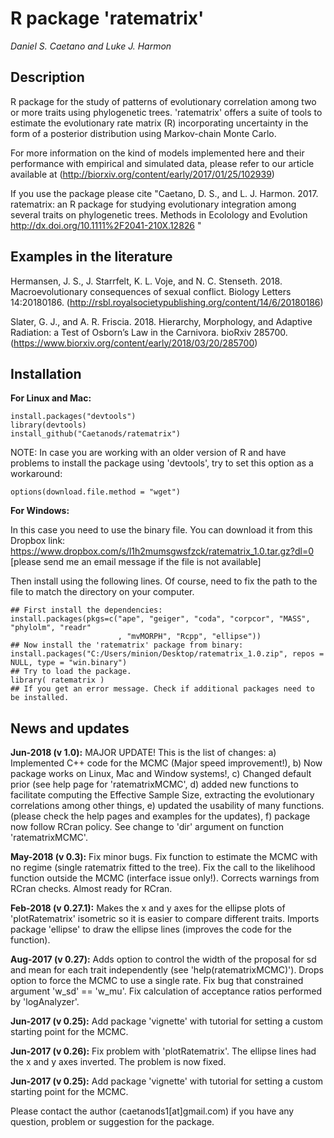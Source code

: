 # R package 'ratematrix'

*Daniel S. Caetano and Luke J. Harmon*

## Description

R package for the study of patterns of evolutionary correlation among two or more traits using phylogenetic trees. 'ratematrix' offers a suite of tools to estimate the evolutionary rate matrix (R) incorporating uncertainty in the form of a posterior distribution using Markov-chain Monte Carlo.

For more information on the kind of models implemented here and their performance with empirical and simulated data, please refer to our article available at (http://biorxiv.org/content/early/2017/01/25/102939)

If you use the package please cite "Caetano, D. S., and L. J. Harmon. 2017. ratematrix: an R package for studying evolutionary integration among several traits on phylogenetic trees. Methods in Ecolology and Evolution http://dx.doi.org/10.1111%2F2041-210X.12826 "

## Examples in the literature

Hermansen, J. S., J. Starrfelt, K. L. Voje, and N. C. Stenseth. 2018. Macroevolutionary consequences of sexual conflict. Biology Letters 14:20180186. (http://rsbl.royalsocietypublishing.org/content/14/6/20180186)

Slater, G. J., and A. R. Friscia. 2018. Hierarchy, Morphology, and Adaptive Radiation: a Test of Osborn’s Law in the Carnivora. bioRxiv 285700. (https://www.biorxiv.org/content/early/2018/03/20/285700)

## Installation

**For Linux and Mac:**

```{r,R.options=list(max.print=20)}
install.packages("devtools")
library(devtools)
install_github("Caetanods/ratematrix")
```

NOTE: In case you are working with an older version of R and have problems to install the package using 'devtools', try to set this option as a workaround:
```{r,R.options=list(max.print=20)}
options(download.file.method = "wget")
```

**For Windows:**

In this case you need to use the binary file. You can download it from this Dropbox link: https://www.dropbox.com/s/l1h2mumsgwsfzck/ratematrix_1.0.tar.gz?dl=0 [please send me an email message if the file is not available]

Then install using the following lines. Of course, need to fix the path to the file to match the directory on your computer.

```{r,R.options=list(max.print=20)}
## First install the dependencies:
install.packages(pkgs=c("ape", "geiger", "coda", "corpcor", "MASS", "phylolm", "readr"
                        , "mvMORPH", "Rcpp", "ellipse"))
## Now install the 'ratematrix' package from binary:
install.packages("C:/Users/minion/Desktop/ratematrix_1.0.zip", repos = NULL, type = "win.binary")
## Try to load the package.
library( ratematrix )
## If you get an error message. Check if additional packages need to be installed.
```

## News and updates

**Jun-2018 (v 1.0):** MAJOR UPDATE! This is the list of changes: a) Implemented C++ code for the MCMC (Major speed improvement!), b) Now package works on Linux, Mac and Window systems!, c) Changed default prior (see help page for 'ratematrixMCMC', d) added new functions to facilitate computing the Effective Sample Size, extracting the evolutionary correlations among other things, e) updated the usability of many functions. (please check the help pages and examples for the updates), f) package now follow RCran policy. See change to 'dir' argument on function 'ratematrixMCMC'.

**May-2018 (v 0.3):** Fix minor bugs. Fix function to estimate the MCMC with no regime (single ratematrix fitted to the tree). Fix the call to the likelihood function outside the MCMC (interface issue only!). Corrects warnings from RCran checks. Almost ready for RCran.

**Feb-2018 (v 0.27.1):** Makes the x and y axes for the ellipse plots of 'plotRatematrix' isometric so it is easier to compare different traits. Imports package 'ellipse' to draw the ellipse lines (improves the code for the function).

**Aug-2017 (v 0.27):** Adds option to control the width of the proposal for sd and mean for each trait independently (see 'help(ratematrixMCMC)'). Drops option to force the MCMC to use a single rate. Fix bug that constrained argument 'w_sd' == 'w_mu'. Fix calculation of acceptance ratios performed by 'logAnalyzer'.

**Jun-2017 (v 0.25):** Add package 'vignette' with tutorial for setting a custom starting point for the MCMC.

**Jun-2017 (v 0.26):** Fix problem with 'plotRatematrix'. The ellipse lines had the x and y axes inverted. The problem is now fixed.

**Jun-2017 (v 0.25):** Add package 'vignette' with tutorial for setting a custom starting point for the MCMC.

Please contact the author (caetanods1[at]gmail.com) if you have any question, problem or suggestion for the package.

